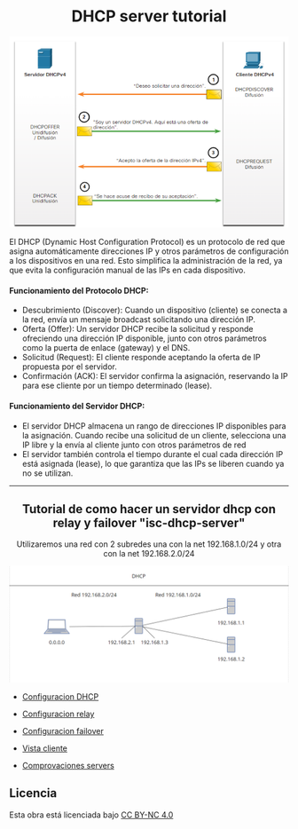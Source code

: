 <h1 align="center"> DHCP server tutorial</h1>

<div align="center">
<img src="img/funcionamiento.png">
</div>

El DHCP (Dynamic Host Configuration Protocol) es un protocolo de red que asigna automáticamente direcciones IP y otros parámetros de configuración a los dispositivos en una red. Esto simplifica la administración de la red, ya que evita la configuración manual de las IPs en cada dispositivo.

#### Funcionamiento del Protocolo DHCP:
- Descubrimiento (Discover): Cuando un dispositivo (cliente) se conecta a la red, envía un mensaje broadcast solicitando una dirección IP.
- Oferta (Offer): Un servidor DHCP recibe la solicitud y responde ofreciendo una dirección IP disponible, junto con otros parámetros como la puerta de enlace (gateway) y el DNS.
- Solicitud (Request): El cliente responde aceptando la oferta de IP propuesta por el servidor.
- Confirmación (ACK): El servidor confirma la asignación, reservando la IP para ese cliente por un tiempo determinado (lease).
#### Funcionamiento del Servidor DHCP:
- El servidor DHCP almacena un rango de direcciones IP disponibles para la asignación. Cuando recibe una solicitud de un cliente, selecciona una IP libre y la envía al cliente junto con otros parámetros de red
- El servidor también controla el tiempo durante el cual cada dirección IP está asignada (lease), lo que garantiza que las IPs se liberen cuando ya no se utilizan.

----------------------------------------------------------------------------------------------------------

<div align="center">
<h2>Tutorial de como hacer un servidor dhcp con relay y failover "isc-dhcp-server"</h2>

Utilizaremos una red con 2 subredes una con la net 192.168.1.0/24 y otra con la net 192.168.2.0/24
</div>

![topologiaRed](img/esquema_de_red.png)

- [Configuracion DHCP](doc/configuracion-dhcp.md)

- [Configuracion relay](doc/configuracion-relay.md)

- [Configuracion failover](doc/configuracion-Failover.md)

- [Vista cliente](doc/comprobacion-cliente.md)

- [Comprovaciones servers](dec/comprobacion-servers)

## Licencia
<p xmlns:cc="http://creativecommons.org/ns#" >Esta obra está licenciada bajo <a href="https://creativecommons.org/licenses/by-nc/4.0/?ref=chooser-v1" target="_blank" rel="license noopener noreferrer" style="display:inline-block;">CC BY-NC 4.0<img style="height:22px!important;margin-left:3px;vertical-align:text-bottom;" src="https://mirrors.creativecommons.org/presskit/icons/cc.svg?ref=chooser-v1" alt=""><img style="height:22px!important;margin-left:3px;vertical-align:text-bottom;" <img style="altura: 22px!important;margin-left:3px;vertical-align:text-bottom;" src="https://mirrors.creativecommons.org/presskit/icons/nc.svg?ref=chooser-v1" alt=""><img style="altura: 22px!important;margin-left:3px;vertical-align:text-bottom;" src="https://mirrors.creativecommons.org/presskit/icons/nc.svg?ref=chooser-v1" alt=""></a></p>
